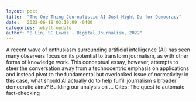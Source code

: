 ```yaml
---
layout: post
title:  "The One Thing Journalistic AI Just Might Do for Democracy"
date:   2022-06-18 03:19:09 -0400
categories: jekyll update
author: "B Lin, SC Lewis - Digital Journalism, 2022"
---
```

A recent wave of enthusiasm surrounding artificial intelligence (AI) has seen many observers focus on its potential to transform journalism, as with other forms of knowledge work. This conceptual essay, however, attempts to steer the conversation away from a technocentric emphasis on applications and instead pivot to the fundamental but overlooked issue of normativity: in this case, what should AI actually do to help fulfill journalism s broader democratic aims? Building our analysis on …
Cites: ‪The quest to automate fact-checking‬  